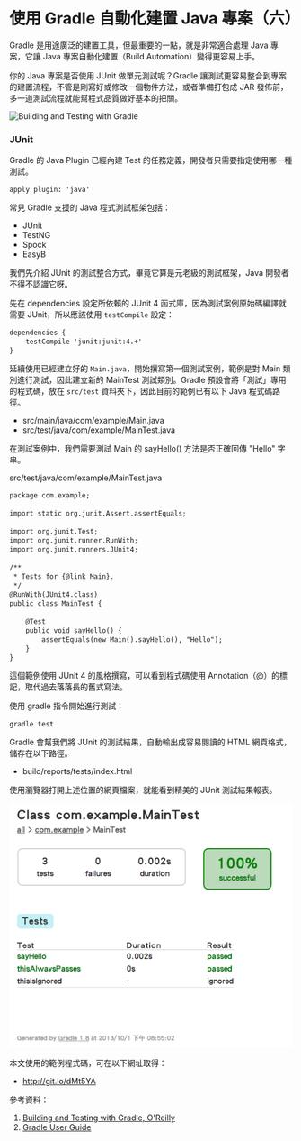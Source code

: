 使用 Gradle 自動化建置 Java 專案（六）
=================================

Gradle 是用途廣泛的建置工具，但最重要的一點，就是非常適合處理 Java 專案，它讓 Java 專案自動化建置（Build Automation）變得更容易上手。

你的 Java 專案是否使用 JUnit 做單元測試呢？Gradle 讓測試更容易整合到專案的建置流程，不管是剛寫好或修改一個物件方法，或者準備打包成 JAR 發佈前，多一道測試流程就能幫程式品質做好基本的把關。

![Building and Testing with Gradle](http://akamaicovers.oreilly.com/images/0636920019909/cat.gif)

### JUnit ###

Gradle 的 Java Plugin 已經內建 Test 的任務定義，開發者只需要指定使用哪一種測試。

```
apply plugin: 'java'
```

常見 Gradle 支援的 Java 程式測試框架包括：

* JUnit
* TestNG
* Spock
* EasyB

我們先介紹 JUnit 的測試整合方式，畢竟它算是元老級的測試框架，Java 開發者不得不認識它呀。

先在 dependencies 設定所依賴的 JUnit 4 函式庫，因為測試案例原始碼編譯就需要 JUnit，所以應該使用 ``testCompile`` 設定：

```
dependencies {
	testCompile 'junit:junit:4.+'
}
```

延續使用已經建立好的 ``Main.java``，開始撰寫第一個測試案例，範例是對 Main 類別進行測試，因此建立新的 MainTest 測試類別。Gradle 預設會將「測試」專用的程式碼，放在 ``src/test`` 資料夾下，因此目前的範例已有以下 Java 程式碼路徑。

* src/main/java/com/example/Main.java
* src/test/java/com/example/MainTest.java

在測試案例中，我們需要測試 Main 的 sayHello() 方法是否正確回傳 "Hello" 字串。

src/test/java/com/example/MainTest.java

```
package com.example;

import static org.junit.Assert.assertEquals;

import org.junit.Test;
import org.junit.runner.RunWith;
import org.junit.runners.JUnit4;

/**
 * Tests for {@link Main}.
 */
@RunWith(JUnit4.class)
public class MainTest {

    @Test
    public void sayHello() {
        assertEquals(new Main().sayHello(), "Hello");
    }
}
```

這個範例使用 JUnit 4 的風格撰寫，可以看到程式碼使用 Annotation（@）的標記，取代過去落落長的舊式寫法。

使用 gradle 指令開始進行測試：

```
gradle test
```

Gradle 會幫我們將 JUnit 的測試結果，自動輸出成容易閱讀的 HTML 網頁格式，儲存在以下路徑。

* build/reports/tests/index.html

使用瀏覽器打開上述位置的網頁檔案，就能看到精美的 JUnit 測試結果報表。

![](screen003.png)

本文使用的範例程式碼，可在以下網址取得：

* http://git.io/dMt5YA

參考資料：

1. [Building and Testing with Gradle, O'Reilly](http://shop.oreilly.com/product/0636920019909.do)
2. [Gradle User Guide](http://www.gradle.org/documentation)
